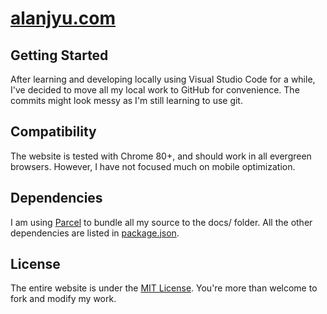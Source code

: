 # [alanjyu.com](https://alanjyu.com)

## Getting Started
After learning and developing locally using Visual Studio Code for a while, I've decided to move all my local work to GitHub for convenience. The commits might look messy as I'm still learning to use git.

## Compatibility
The website is tested with Chrome 80+, and should work in all evergreen browsers. However, I have not focused much on mobile optimization.

## Dependencies
I am using [Parcel](https://parceljs.org/) to bundle all my source to the docs/ folder. All the other dependencies are listed in [package.json](https://github.com/alanjyu/alanjyu.com/blob/master/package.json).

## License

The entire website is under the [MIT License](https://github.com/alanjyu/alanjyu.com/blob/master/LICENSE). You're more than welcome to fork and modify my work.